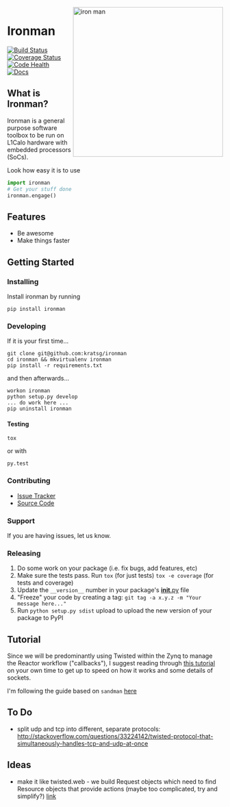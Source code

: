 <img src="http://i.imgur.com/qjeYbqX.png" width="350" align="right" alt="iron man" />

# Ironman

[![Build Status](https://travis-ci.org/kratsg/ironman.svg?branch=master)](https://travis-ci.org/kratsg/ironman)
[![Coverage Status](https://coveralls.io/repos/kratsg/ironman/badge.svg?branch=master&service=github)](https://coveralls.io/github/kratsg/ironman?branch=master)
[![Code Health](https://landscape.io/github/kratsg/ironman/master/landscape.svg?style=flat)](https://landscape.io/github/kratsg/ironman/master) [![Docs](https://img.shields.io/badge/docs-latest-brightgreen.svg?style=flat)](http://iron-man.readthedocs.org/en/latest/intro.html)

## What is Ironman?

Ironman is a general purpose software toolbox to be run on L1Calo hardware with embedded processors (SoCs).

Look how easy it is to use

```python
import ironman
# Get your stuff done
ironman.engage()
```

## Features

- Be awesome
- Make things faster

## Getting Started

### Installing

Install ironman by running

```
pip install ironman
```

### Developing

If it is your first time...

```
git clone git@github.com:kratsg/ironman
cd ironman && mkvirtualenv ironman
pip install -r requirements.txt
```

and then afterwards...

```
workon ironman
python setup.py develop
... do work here ...
pip uninstall ironman
```

#### Testing

```
tox
```

or with

```
py.test
```

### Contributing

- [Issue Tracker](https://github.com/kratsg/ironman/issues)
- [Source Code](https://github.com/kratsg/ironman)

### Support

If you are having issues, let us know.

### Releasing

1. Do some work on your package (i.e. fix bugs, add features, etc)
1. Make sure the tests pass. Run `tox` (for just tests) `tox -e coverage` (for tests and coverage)
1. Update the `__version__` number in your package's [__init__.py](ironman/__init__.py) file
1. "Freeze" your code by creating a tag: `git tag -a x.y.z -m "Your message here..."`
1. Run `python setup.py sdist` upload to upload the new version of your package to PyPI

## Tutorial

Since we will be predominantly using Twisted within the Zynq to manage the Reactor workflow ("callbacks"), I suggest reading through [this tutorial](http://krondo.com/?page_id=1327) on your own time to get up to speed on how it works and some details of sockets.

I'm following the guide based on `sandman` [here](https://www.jeffknupp.com/blog/2013/08/16/open-sourcing-a-python-project-the-right-way/)

## To Do

- split udp and tcp into different, separate protocols: http://stackoverflow.com/questions/33224142/twisted-protocol-that-simultaneously-handles-tcp-and-udp-at-once

## Ideas

- make it like twisted.web - we build Request objects which need to find Resource objects that provide actions (maybe too complicated, try and simplify?) [link](http://twistedmatrix.com/trac/browser/trunk/twisted/web)


